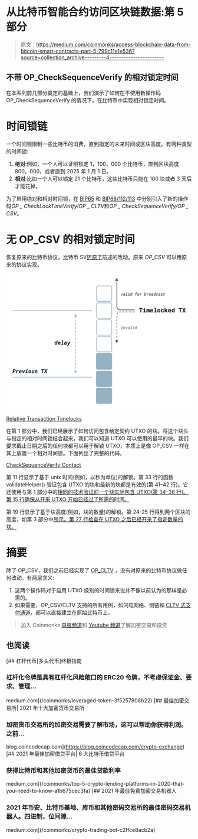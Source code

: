 # 从比特币智能合约访问区块链数据:第 5 部分

> 原文：<https://medium.com/coinmonks/access-blockchain-data-from-bitcoin-smart-contracts-part-5-799c11e1e536?source=collection_archive---------4----------------------->

## 不带 OP_CheckSequenceVerify 的相对锁定时间

在本系列前几部分奠定的基础上，我们演示了如何在不使用新操作码 OP_CheckSequenceVerify 的情况下，在比特币中实现相对锁定时间。

# 时间锁链

一个时间锁限制一些比特币的消费，直到指定的未来时间或区块高度。有两种类型的时间锁:

1.  **绝对**:例如，一个人可以证明锁定 1，100，000 个比特币，直到区块高度 800，000，或者直到 2025 年 1 月 1 日。
2.  **相对**:比如一个人可以锁定 21 个比特币，这些比特币只能在 100 块或者 3 天后才能花掉。

为了启用绝对和相对时间锁，在 [BIP65](https://github.com/bitcoin/bips/blob/master/bip-0065.mediawiki) 和 [BIP68/112/113](https://en.bitcoin.it/wiki/Timelock#CheckSequenceVerify) 中分别引入了新的操作码*OP _ CheckLockTimeVerify/OP _ CLTV*和*OP _ CheckSequenceVerify/OP _ CSV*。

# 无 OP_CSV 的相对锁定时间

恢复原来的比特币协议，比特币 SV[还原了](https://bitcoinsv.io/2020/01/15/changes-for-the-genesis-upgrade/)前述的改动。原来 *OP_CSV* 可以用原来的协议实现。

![](img/30cd33e6533e28b8927c5b0773ce2b9e.png)

[Relative Transaction Timelocks](https://teachbitcoin.io/presentations/transaction_timelocks.html#/3)

在第 1 部分中，我们已经展示了如何访问包含给定契约 UTXO 的块。将这个块头与指定的相对时间锁结合起来，我们可以知道 UTXO 可以使用的最早的块。我们要求截止日期之后的任何块都可以用于解锁 UTXO，本质上是像 OP_CSV 一样在其上放置一个相对时间锁。下面列出了完整的代码。

[CheckSequenceVerify Contact](https://github.com/sCrypt-Inc/boilerplate/blob/master/contracts/csv.scrypt)

第 11 行显示了基于 unix 时间(例如，以秒为单位)的解锁。第 33 行的函数 validateHelper() 验证包含 UTXO 的块和最新的块都是有效的(第 41–42 行)。它还使用与第 1 部分中的[相同的技术验证前一个块实际包含 UTXO(第 34–38 行)。第 15 行确保从开采 UTXO 开始已经过了所需的时间。](https://xiaohuiliu.medium.com/access-blockchain-data-from-bitcoin-smart-contracts-without-oracles-e13b9c911d32)

第 19 行显示了基于块高度(例如，块的数量)的解锁。第 24-25 行得到两个区块的高度，如第 3 部分中[所示。第 27 行检查在 UTXO 之后已经开采了指定数量的块。](https://xiaohuiliu.medium.com/access-blockchain-data-from-bitcoin-smart-contracts-part-3-c3b5140bf3e6)

# 摘要

除了 OP_CSV，我们之前已经实现了 [OP_CLTV](https://xiaohuiliu.medium.com/op-push-tx-3d3d279174c1) ，没有对原来的比特币协议做任何改动。有两层含义:

1.  这两个操作码对于启用 UTXO 级别的时间锁来说并不像以前认为的那样是必需的。
2.  如果需要，OP_CSV/CLTV 支持的所有用例，如闪电网络、侧链和 [CLTV 式支付通道](https://en.bitcoin.it/wiki/Payment_channels#CLTV-style_payment_channels)，都可以直接建立在原始比特币上。

> 加入 Coinmonks [电报频道](https://t.me/coincodecap)和 [Youtube 频道](https://www.youtube.com/c/coinmonks/videos)了解加密交易和投资

## 也阅读

[](/coinmonks/leveraged-token-3f5257808b22) [## 杠杆代币[多头代币]终极指南

### 杠杆化令牌是具有杠杆化风险敞口的 ERC20 令牌，不考虑保证金、要求、管理…

medium.com](/coinmonks/leveraged-token-3f5257808b22) [](https://blog.coincodecap.com/crypto-exchange) [## 最佳加密交易所| 2021 年十大加密货币交易所

### 加密货币交易所的加密交易需要了解市场，这可以帮助你获得利润。之前…

blog.coincodecap.com](https://blog.coincodecap.com/crypto-exchange) [](/coinmonks/top-5-crypto-lending-platforms-in-2020-that-you-need-to-know-a1b675cec3fa) [## 2021 年最佳加密借贷平台| 6 大比特币借贷平台

### 获得比特币和其他加密货币的最佳贷款利率

medium.com](/coinmonks/top-5-crypto-lending-platforms-in-2020-that-you-need-to-know-a1b675cec3fa) [](/coinmonks/crypto-trading-bot-c2ffce8acb2a) [## 2021 年最佳免费加密交易机器人

### 2021 年币安、比特币基地、库币和其他密码交易所的最佳密码交易机器人。四进制，位间隙…

medium.com](/coinmonks/crypto-trading-bot-c2ffce8acb2a)